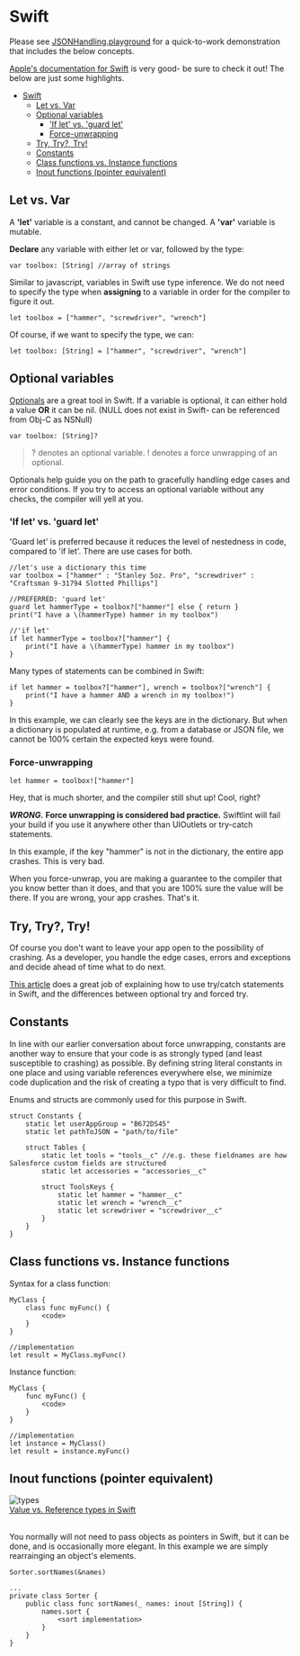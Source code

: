 # Swift

Please see [JSONHandling.playground](JSONHandling.playground) for a quick-to-work demonstration that includes the below concepts.

[Apple's documentation for Swift](https://docs.swift.org/swift-book/LanguageGuide/TheBasics.html) is very good- be sure to check it out! The below are just some highlights.

- [Swift](#swift)
  * [Let vs. Var](#let-vs-var)
  * [Optional variables](#optional-variables)
    + ['If let' vs. 'guard let'](#-if-let--vs--guard-let-)
    + [Force-unwrapping](#force-unwrapping)
  * [Try, Try?, Try!](#try--try---try-)
  * [Constants](#constants)
  * [Class functions vs. Instance functions](#class-functions-vs-instance-functions)
  * [Inout functions (pointer equivalent)](#inout-functions--pointer-equivalent-)

## Let vs. Var

A **'let'** variable is a constant, and cannot be changed.
A **'var'** variable is mutable.

**Declare** any variable with either let or var, followed by the type:

```var toolbox: [String] //array of strings```

Similar to javascript, variables in Swift use type inference. We do not need to specify the type when **assigning** to a variable in order for the compiler to figure it out.

```let toolbox = ["hammer", "screwdriver", "wrench"]```

Of course, if we want to specify the type, we can:

```let toolbox: [String] = ["hammer", "screwdriver", "wrench"]```

## Optional variables

[Optionals](https://en.wikipedia.org/wiki/Option_type) are a great tool in Swift. If a variable is optional, it can either hold a value **OR** it can be nil. (NULL does not exist in Swift- can be referenced from Obj-C as NSNull)

```var toolbox: [String]?```

> ? denotes an optional variable. 
> ! denotes a force unwrapping of an optional.

Optionals help guide you on the path to gracefully handling edge cases and error conditions. If you try to access an optional variable without any checks, the compiler will yell at you. 

### 'If let' vs. 'guard let'


'Guard let' is preferred because it reduces the level of nestedness in code, compared to 'if let'. There are use cases for both.

```
//let's use a dictionary this time
var toolbox = ["hammer" : "Stanley 5oz. Pro", "screwdriver" : "Craftsman 9-31794 Slotted Phillips"]
        
//PREFERRED: 'guard let'
guard let hammerType = toolbox?["hammer"] else { return }
print("I have a \(hammerType) hammer in my toolbox")

//'if let'
if let hammerType = toolbox?["hammer"] {
    print("I have a \(hammerType) hammer in my toolbox")
}
```

Many types of statements can be combined in Swift:
```
if let hammer = toolbox?["hammer"], wrench = toolbox?["wrench"] {
    print("I have a hammer AND a wrench in my toolbox!")
}
```
In this example, we can clearly see the keys are in the dictionary. But when a dictionary is populated at runtime, e.g. from a database or JSON file, we cannot be 100% certain the expected keys were found.

### Force-unwrapping

```let hammer = toolbox!["hammer"]```

Hey, that is much shorter, and the compiler still shut up! Cool, right?

***WRONG.*** **Force unwrapping is considered bad practice.** Swiftlint will fail your build if you use it anywhere other than UIOutlets or try-catch statements.

In this example, if the key "hammer" is not in the dictionary, the entire app crashes. This is very bad.

When you force-unwrap, you are making a guarantee to the compiler that you know better than it does, and that you are 100% sure the value will be there. If you are wrong, your app crashes. That's it.

## Try, Try?, Try!

Of course you don't want to leave your app open to the possibility of crashing. As a developer, you handle the edge cases, errors and exceptions and decide ahead of time what to do next.

[This article](https://medium.com/@JoyceMatos/error-handling-in-swift-3-try-try-and-try-f19705e32ff4) does a great job of explaining how to use try/catch statements in Swift, and the differences between optional try and forced try.

## Constants

In line with our earlier conversation about force unwrapping, constants are another way to ensure that your code is as strongly typed (and least susceptible to crashing) as possible. By defining string literal constants in one place and using variable references everywhere else, we minimize code duplication and the risk of creating a typo that is very difficult to find.

Enums and structs are commonly used for this purpose in Swift.
```
struct Constants {
    static let userAppGroup = "B672DS45"
    static let pathToJSON = "path/to/file"
    
    struct Tables {
        static let tools = "tools__c" //e.g. these fieldnames are how Salesforce custom fields are structured
        static let accessories = "accessories__c"
        
        struct ToolsKeys {
            static let hammer = "hammer__c"
            static let wrench = "wrench__c"
            static let screwdriver = "screwdriver__c"
        }
    }
}
```

## Class functions vs. Instance functions

Syntax for a class function:
```
MyClass {
    class func myFunc() {
        <code>
    }
}

//implementation
let result = MyClass.myFunc()
```

Instance function:
```
MyClass {
    func myFunc() {
        <code>
    }
}

//implementation
let instance = MyClass()
let result = instance.myFunc()
```
## Inout functions (pointer equivalent)

![types](https://cdn-images-1.medium.com/max/1600/1*6aJyC6_MrCRjdIAgXxAxkQ.png)
<br/>[Value vs. Reference types in Swift](https://medium.com/@abhimuralidharan/difference-between-value-type-and-a-reference-type-in-ios-swift-18cb5145ad7a)

<br/>You normally will not need to pass objects as pointers in Swift, but it can be done, and is occasionally more elegant. In this example we are simply rearrainging an object's elements.
```
Sorter.sortNames(&names)

...
private class Sorter {
    public class func sortNames(_ names: inout [String]) {
        names.sort { 
            <sort implementation>
        }
    }                
}               
